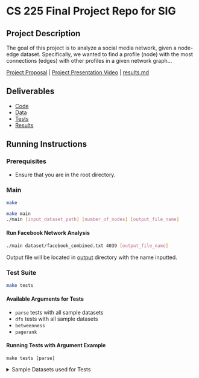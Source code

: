 # CS 225 Final Project Repo for SIG

## Project Description
The goal of this project is to analyze a social media network, given a node-edge dataset. Specifically, we wanted to find a profile (node) with the most connections (edges) with other profiles in a given network graph...

[Project Proposal](https://github-dev.cs.illinois.edu/cs225-sp22/slee677-juyoung7-soohar2) | 
[Project Presentation Video](https://github-dev.cs.illinois.edu/cs225-sp22/slee677-juyoung7-soohar2) | 
[results.md](TeamDocs/results.md)

## Deliverables 
- [Code](src)
- [Data](dataset)
- [Tests](tests)
- [Results](output)

## Running Instructions 

### Prerequisites
- Ensure that you are in the root directory.

### Main
```bash
make
```
```bash
make main
./main [input_dataset_path] [number_of_nodes] [output_file_name]
```

#### Run Facebook Network Analysis
```bash
./main dataset/facebook_combined.txt 4039 [output_file_name]
```
Output file will be located in [output](output) directory with the name inputted.

### Test Suite
```bash
make tests
```
#### Available Arguments for Tests
- `parse` tests with all sample datasets
- `dfs` tests with all sample datasets
- `betweenness`
- `pagerank`

#### Running Tests with Argument Example

<code>make tests [parse]</code>

<details>
    <summary>Sample Datasets used for Tests</summary>
    - Simple one connected component undirected graph '[one-connected.txt](dataset/sample-data/one-connected.txt)' (7 Nodes, 14 Edges)
    - Simple two connected component undirected graph '[two-connected.txt](dataset/sample-data/two-connected.txt)' (8 Nodes, 14 Edges)
    - One connected component undirected graph with many nodes '[one-connected-many-nodes.txt](dataset/sample-data/one-connected-many-nodes.txt)' (50 Nodes, 98 Edges)
    - Simple undirected graph with one node disconnected '[one-node-disconnected.txt](dataset/sample-data/one-node-disconnected.txt)' (7 Nodes, 13 Edges)
    - Simple Disconnected Components undirected graph '[many-disconnected.txt](dataset/sample-data/many-disconnected.txt)' (9 Nodes, 2 Edges)
    - All nodes disconnected undirected graph '[disconnected-many-nodes.txt](dataset/sample-data/disconnected-many-nodes.txt)' (100 Nodes, 0 Edges)
</details>

